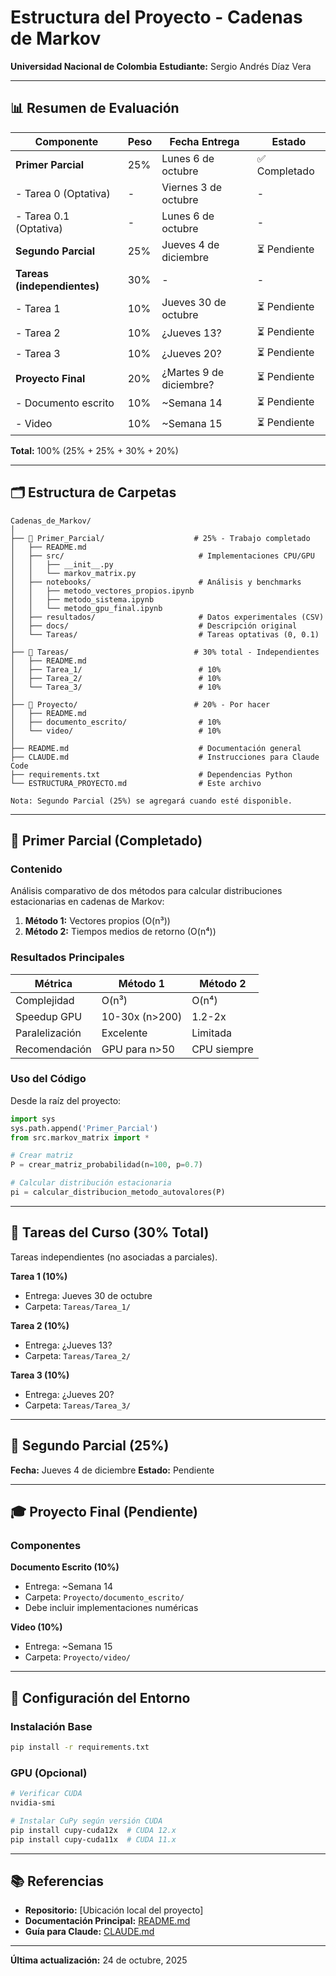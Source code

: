 # Estructura del Proyecto - Cadenas de Markov

**Universidad Nacional de Colombia**
**Estudiante:** Sergio Andrés Díaz Vera

---

## 📊 Resumen de Evaluación

| Componente | Peso | Fecha Entrega | Estado |
|-----------|------|---------------|--------|
| **Primer Parcial** | 25% | Lunes 6 de octubre | ✅ Completado |
| - Tarea 0 (Optativa) | - | Viernes 3 de octubre | - |
| - Tarea 0.1 (Optativa) | - | Lunes 6 de octubre | - |
| **Segundo Parcial** | 25% | Jueves 4 de diciembre | ⏳ Pendiente |
| **Tareas (independientes)** | 30% | - | - |
| - Tarea 1 | 10% | Jueves 30 de octubre | ⏳ Pendiente |
| - Tarea 2 | 10% | ¿Jueves 13? | ⏳ Pendiente |
| - Tarea 3 | 10% | ¿Jueves 20? | ⏳ Pendiente |
| **Proyecto Final** | 20% | ¿Martes 9 de diciembre? | ⏳ Pendiente |
| - Documento escrito | 10% | ~Semana 14 | ⏳ Pendiente |
| - Video | 10% | ~Semana 15 | ⏳ Pendiente |

**Total:** 100% (25% + 25% + 30% + 20%)

---

## 🗂️ Estructura de Carpetas

```
Cadenas_de_Markov/
│
├── 📁 Primer_Parcial/                    # 25% - Trabajo completado
│   ├── README.md
│   ├── src/                              # Implementaciones CPU/GPU
│   │   ├── __init__.py
│   │   └── markov_matrix.py
│   ├── notebooks/                        # Análisis y benchmarks
│   │   ├── metodo_vectores_propios.ipynb
│   │   ├── metodo_sistema.ipynb
│   │   └── metodo_gpu_final.ipynb
│   ├── resultados/                       # Datos experimentales (CSV)
│   ├── docs/                             # Descripción original
│   └── Tareas/                           # Tareas optativas (0, 0.1)
│
├── 📁 Tareas/                            # 30% total - Independientes
│   ├── README.md
│   ├── Tarea_1/                          # 10%
│   ├── Tarea_2/                          # 10%
│   └── Tarea_3/                          # 10%
│
├── 📁 Proyecto/                          # 20% - Por hacer
│   ├── README.md
│   ├── documento_escrito/                # 10%
│   └── video/                            # 10%
│
├── README.md                             # Documentación general
├── CLAUDE.md                             # Instrucciones para Claude Code
├── requirements.txt                      # Dependencias Python
└── ESTRUCTURA_PROYECTO.md                # Este archivo

Nota: Segundo Parcial (25%) se agregará cuando esté disponible.
```

---

## 🎯 Primer Parcial (Completado)

### Contenido
Análisis comparativo de dos métodos para calcular distribuciones estacionarias en cadenas de Markov:

1. **Método 1:** Vectores propios (O(n³))
2. **Método 2:** Tiempos medios de retorno (O(n⁴))

### Resultados Principales

| Métrica | Método 1 | Método 2 |
|---------|----------|----------|
| Complejidad | O(n³) | O(n⁴) |
| Speedup GPU | 10-30x (n>200) | 1.2-2x |
| Paralelización | Excelente | Limitada |
| Recomendación | GPU para n>50 | CPU siempre |

### Uso del Código

Desde la raíz del proyecto:

```python
import sys
sys.path.append('Primer_Parcial')
from src.markov_matrix import *

# Crear matriz
P = crear_matriz_probabilidad(n=100, p=0.7)

# Calcular distribución estacionaria
pi = calcular_distribucion_metodo_autovalores(P)
```

---

## 📝 Tareas del Curso (30% Total)

Tareas independientes (no asociadas a parciales).

**Tarea 1 (10%)**
- Entrega: Jueves 30 de octubre
- Carpeta: `Tareas/Tarea_1/`

**Tarea 2 (10%)**
- Entrega: ¿Jueves 13?
- Carpeta: `Tareas/Tarea_2/`

**Tarea 3 (10%)**
- Entrega: ¿Jueves 20?
- Carpeta: `Tareas/Tarea_3/`

---

## 📝 Segundo Parcial (25%)

**Fecha:** Jueves 4 de diciembre
**Estado:** Pendiente

---

## 🎓 Proyecto Final (Pendiente)

### Componentes

**Documento Escrito (10%)**
- Entrega: ~Semana 14
- Carpeta: `Proyecto/documento_escrito/`
- Debe incluir implementaciones numéricas

**Video (10%)**
- Entrega: ~Semana 15
- Carpeta: `Proyecto/video/`

---

## 🔧 Configuración del Entorno

### Instalación Base
```bash
pip install -r requirements.txt
```

### GPU (Opcional)
```bash
# Verificar CUDA
nvidia-smi

# Instalar CuPy según versión CUDA
pip install cupy-cuda12x  # CUDA 12.x
pip install cupy-cuda11x  # CUDA 11.x
```

---

## 📚 Referencias

- **Repositorio:** [Ubicación local del proyecto]
- **Documentación Principal:** [README.md](README.md)
- **Guía para Claude:** [CLAUDE.md](CLAUDE.md)

---

**Última actualización:** 24 de octubre, 2025
